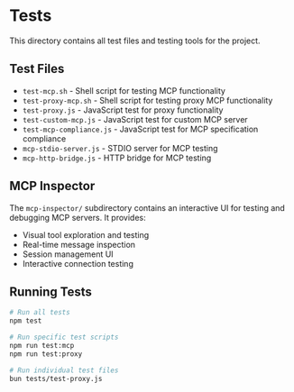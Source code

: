 # Tests

This directory contains all test files and testing tools for the project.

## Test Files

- `test-mcp.sh` - Shell script for testing MCP functionality
- `test-proxy-mcp.sh` - Shell script for testing proxy MCP functionality
- `test-proxy.js` - JavaScript test for proxy functionality
- `test-custom-mcp.js` - JavaScript test for custom MCP server
- `test-mcp-compliance.js` - JavaScript test for MCP specification compliance
- `mcp-stdio-server.js` - STDIO server for MCP testing
- `mcp-http-bridge.js` - HTTP bridge for MCP testing

## MCP Inspector

The `mcp-inspector/` subdirectory contains an interactive UI for testing and debugging MCP servers. It provides:
- Visual tool exploration and testing
- Real-time message inspection
- Session management UI
- Interactive connection testing

## Running Tests

```bash
# Run all tests
npm test

# Run specific test scripts
npm run test:mcp
npm run test:proxy

# Run individual test files
bun tests/test-proxy.js
```